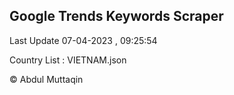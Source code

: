 

## Google Trends Keywords Scraper 
 
Last Update 07-04-2023 , 09:25:54

Country List :
VIETNAM.json



© Abdul Muttaqin 
